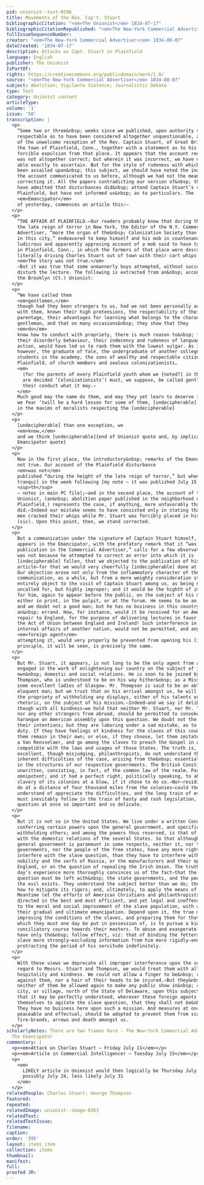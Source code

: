 ```yaml
---
pid: unionist--text-0396
title: Movements of the Rev. Cap't. Stuart
bibliographicCitation: "<em>The Unionist</em> 1834-07-17"
bibliographicCitationRepublished: "<em>The New-York Commercial Advertiser</em> 1834-08-07"
fullIssueSequenceNumber: 
creator: "<em>The New-York Commercial Advertiser</em> 1834-08-07"
dateCreated: '1834-07-17'
description: Attacks on Capt. Stuart in Plainfield
language: English
publisher: The Unionist
IsPartOf: 
rights: https://creativecommons.org/publicdomain/mark/1.0/
source: "<em>The New-York Commercial Advertiser</em> 1834-08-07"
subject: Abolition; Vigilante Violence; Journalistic Debate
type: Text
category: Unionist content
articleType: 
volume: '1'
issue: '50'
transcription: |
  <p>
    “Some two or three&nbsp; weeks since we published, upon authority so
    respectable as to have been considered altogether unquestionable, an account
    of the unwelcome reception of the Rev. Captain Stuart, of Great Britain, in
    the town of Plainfield, Conn., together with a statement as to his rather
    forcible expulsion from that place. It appears that the account received by us
    was not altogether correct; but wherein it was incorrect, we have not been
    able exactly to ascertain. But for the style of rudeness with which we have
    been assailed upon&nbsp; this subject, we should have noted the inaccuracy of
    the account communicated to us before, although we had not the means of
    correcting it. All the papers contradicting our version of&nbsp; the affair,
    have admitted that disturbances did&nbsp; attend Captain Stuart’s visit to
    Plainfield, but have not informed us&nbsp; as to particulars. The
    <em>Emancipator</em>
    of yesterday, commences an article this:—
  </p>
  <p>
    “THE AFFAIR AT PLAINFIELD.—Our readers probably know that during the height of
    the late reign of terror in New York, the Editor of the N.Y. Commercial
    Advertiser, “more the organ of the&nbsp; Colonization Society than any other
    in this city,” endeavored to keep himself and his mob in countenance by a
    ludicrous and apparently approving account of a mob said to have taken place
    in Plainfield, Conn., in which the farmers of that place were described as
    literally driving Charles Stuart out of town with their cart whips.
    <em>The story was not true.</em>
    —But it was true that some unmannerly boys attempted, without success, to
    disturb the lecture. The following is extracted from an&nbsp; account given in
    the Brooklyn (Ct.) Unionist:
  </p>
  <p>
    “We have called them
    <em>gentlemen,</em>
    though had they been strangers to us, had we not been personally acquainted
    with them, known their high pretensions, the respectability of their
    parentage, their advantages for learning what belongs to the character of a
    gentleman, and that on many occasions&nbsp; they show that they
    <em>do</em>
    know how to conduct with propriety, there is much reason to&nbsp; fear that
    their disorderly behaviour, their indecency and rudeness of language and
    action, would have led us to rank them with the lowest vulgar. As it is,
    however, the graduate of Yale, the undergraduate of another college, the
    students in the academy, the sons of wealthy and respectable citizens of
    Plainfield, of church members and zealous colonizationists,
    <em>
      (for the parents of every Plainfield youth whom we {noted?] in the rabble,
      are decided ‘Colonizationists’) must, we suppose, be called gentlemen, be
      their conduct what it may.—
    </em>
    Much good may the name do them, and may they yet learn to deserve it, though
    we fear ‘twill be a hard lesson for some of them, [undecipherable] any truth
    in the maxims of moralists respecting the [undecipherable]
  </p>
  <p>
    [undecipherable] than one exception, we
    <em>know,</em>
    and we think [undecipherable]{end of Unionist quote and, by implication, of
    Emancipator quote}
  </p>
  <p>
    Now in the first place, the introductory&nbsp; remarks of the Emancipator are
    not true. Our account of the Plainfield disturbance
    <em>was not</em>
    published “during the height of the late reign of terror,” but when all was
    tranquil in the week following [my note – it was published July 15
    <sup>th</sup>
    – notes in main PC file];—and in the second place, the account of the Brooklyn
    Unionist, (an&nbsp; abolition paper published in the neighborhood of
    Plainfield,) represents the case, if anything, more unfavorably than we
    did.—Indeed our mistake seems to have consisted only in stating that the young
    men cracked their whips while Mr. Stuart was forcibly placed in his waggon
    (sic). Upon this point, then, we stand corrected.
  </p>
  <p>
    But a communication under the signature of Captain Stuart himself, which
    appears in the Emancipator, with the prefatory remark that it “was refused
    publication in the Commercial Advertiser,” calls for a few observations. It
    was not because he attempted to correct an error into which it is
    [indecipherable] fallen, that we objected to the publication of his
    article—for that we would very cheerfully [indecipherable] done at any time.
    Our objection arose not only from the inflammatory character of the
    communication, as a while, but from a more weighty consideration still. We
    entirely object to the visit of Captain Stuart among us, as being not only
    uncalled for, but highly improper; and it would be the highth of imprudence
    for him, again to appear before the public, on the subject of his mission,
    either in print, in the pulpit, or at the forum. He seems to be an amiable,
    and we doubt not a good man; but he has no business in this country on such
    an&nbsp; errand. How, for instance, would it be received for an American to
    repair to England, for the purpose of delivering lectures in favor repealing
    the Act of Union between England and Ireland! Such interference in the
    internal affairs of another nation, would not be permitted, and any
    <em>foreign agent</em>
    attempting it, would very properly be prevented from opening his lips. The
    principle, it will be seen, is precisely the same.
  </p>
  <p>
    But Mr. Stuart, it appears, is not long to be the only agent from abroad,
    engaged in the work of enlightening our country on the subject of its
    own&nbsp; domestic and social relations. He is soon to be joined by a Mr.
    Thompson, who is understood to be on his way hither&nbsp; as a Missionary from
    some excellent ladies of Glasgow. Mr. Thompson is said to be an able and an
    eloquent man; but we trust that on his arrival amongst us, he will perceive
    the propriety of withholding any displays, either of his talents or his
    rhetoric, on the subject of his mission.—Indeed—and we say it deliberately,
    though with all kindness—we hold that neither Mr. Stuart, nor Mr. Thompson,
    nor any other strangers from abroad, should be permitted to convoke and
    harangue an American assembly upon this question. We doubt not the goodness of
    their intentions; but they are laboring under a sad mistake, as to the path of
    duty. If they have feelings of kindness for the slaves of this country, let
    them remain in their own; or else, if they choose, let them imitate a King and
    a Van Rensselaer, and go among the slaves to preach the Gospel in a manner
    compatible with the laws and usages of those States. The truth is, these
    excellent, though misjudging, philanthropists, do not understand the real nad
    inherent difficulties of the case, arising from the&nbsp; essential difference
    in the structures of our respective governments. The British Constitution is
    unwritten, consisting, in fact, of the common law of the realm. Parliament is
    omnipotent; and it had a perfect right, politically speaking, to abolish the
    slavery of its colonies at a blow, if it chose to do so.—Nor—residing as they
    do at a distance of four thousand miles from the colonies—could they
    understand of appreciate the difficulties, and the long train of evils, that
    must inevitably follow in the train of hasty and rash legislation, upon a
    question at once so important and so delicate.
  </p>
  <p>
    But it is not so in the United States. We live under a written Constitution,
    conferring certain powers upon the general government, and specifically
    withholding others; and among the powers thus reserved, is that of interfering
    with the domestic relations of the several States. So that although&nbsp; the
    general government is paramount in some respects, neither it, nor the state
    governments, nor the people of the free states, have any more right to
    interfere with the slave question, than they have to interfere with the
    nobility and the serfs of Russia, or the manufacturers and their operatives in
    England, or on the question of repealing the Irish Union. The truth—and every
    day’s experience more thoroughly convinces us of the fact—that the slave
    question must be left with&nbsp; the state governments, and the people where
    the evil exists. They understand the subject better than we do; they best know
    how to mitigate its rigors; and, ultimately, to apply the means of cure.
    Meantime let the efforts of American Christians and philanthropists be
    directed in the best and most efficient, and yet legal and inoffensive manner,
    to the moral and social improvement of the slave population, with a view to
    their gradual and ultimate emancipation. Depend upon it, the true method of
    improving the conditions of the slaves, and preparing them for that freedom
    which they must one day be put in possession of, is to pursue a kind and
    conciliatory course towards their masters. To abuse and exasperate them, can
    have only the&nbsp; follow effect, viz: that of binding the fetters of the
    slave more strongly—excluding information from him more rigidly—and
    protracting the period of his servitude indefinitely.
  </p>
  <p>
    With these views we deprecate all improper interference upon the subject. It
    regard to Messrs. Stuart and Thompson, we would treat them with all possible
    hospitality and kindness. We could not allow a finger to be&nbsp; raised
    against them, nor a hair of their heads to be injured.—But they&nbsp; should
    neither of them be allowed again to make any public show in&nbsp; any town,
    city, or village, north of the State of Delaware, upon this subject. We desire
    that it may be perfectly understood, wherever these foreign agents may present
    themselves to agitate the slave question, that they shall not be&nbsp; heard.
    They have no business here upon such a mission. And measures at once the most
    peaceable and effectual, should be adopted to prevent them from scattering
    fire-brands, arrows and death amongst us.
  </p>
scholarlyNotes: There are two frames here - The New-York Commercial Advertiser and
  The Emancipator
commentary: |
  <p><em>Attack on Charles Stuart – Friday July 11</em></p>
  <p><em>Article in Commercial Intelligencer – Tuesday July 15</em></p>
  <p>
    <em>
      LIKELY article in Unionist would then logically be Thursday July 17,
      possibly July 24, less likely July 31
    </em>
  </p>
relatedPeople: Charles Stuart; George Thompson
featured: 
repeated: 
relatedImage: unionist--image-0263
relatedText: 
relatedTextIssue: 
filename: 
caption: 
order: '395'
layout: items_item
collection: items
thumbnail: 
manifest: 
full: 
proofed JR: 
---
```

